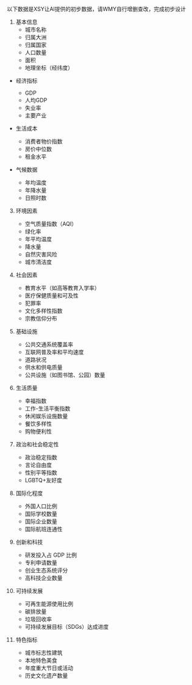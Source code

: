 以下数据是XSY让AI提供的初步数据，请WMY自行增删查改，完成初步设计

1. 基本信息
	- 城市名称
	- 归属大洲
	- 归属国家
	- 人口数量
	- 面积
	- 地理坐标（经纬度）

- 经济指标
    - GDP
    - 人均GDP
    - 失业率
    - 主要产业
- 生活成本
    - 消费者物价指数
    - 房价中位数
    - 租金水平

- 气候数据
	- 年均温度
	- 年降水量
	- 日照时数

3. 环境因素
	- 空气质量指数（AQI）
	- 绿化率
	- 年平均温度
	- 降水量
	- 自然灾害风险
	- 城市清洁度

4. 社会因素
	- 教育水平（如高等教育入学率）
	- 医疗保健质量和可及性
	- 犯罪率
	- 文化多样性指数
	- 宗教信仰分布

5. 基础设施
   - 公共交通系统覆盖率
   - 互联网普及率和平均速度
   - 道路状况
   - 供水和供电质量
   - 公共设施（如图书馆、公园）数量

6. 生活质量
   - 幸福指数
   - 工作-生活平衡指数
   - 休闲娱乐设施数量
   - 餐饮多样性
   - 购物便利性

7. 政治和社会稳定性
   - 政治稳定指数
   - 言论自由度
   - 性别平等指数
   - LGBTQ+友好度

8. 国际化程度
   - 外国人口比例
   - 国际学校数量
   - 国际企业数量
   - 国际航班连通性

9. 创新和科技
   - 研发投入占 GDP 比例
   - 专利申请数量
   - 创业生态系统评分
   - 高科技企业数量

10. 可持续发展
    - 可再生能源使用比例
    - 碳排放量
    - 垃圾回收率
    - 可持续发展目标（SDGs）达成进度

11. 特色指标
    - 城市标志性建筑
    - 本地特色美食
    - 年度重大节日或活动
    - 历史文化遗产数量